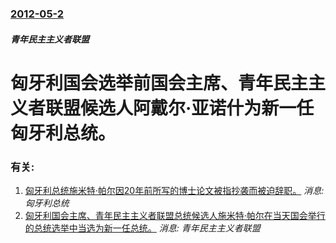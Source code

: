 ### [2012-05-2](/news/2012/05/2/index.md)

##### 青年民主主义者联盟
#  匈牙利国会选举前国会主席、青年民主主义者联盟候选人阿戴尔·亚诺什为新一任匈牙利总统。




### 有关:

1. [匈牙利总统施米特·帕尔因20年前所写的博士论文被指抄袭而被迫辞职。](/zh/news/2012/04/2/匈牙利总统施米特-帕尔因20年前所写的博士论文被指抄袭而被迫辞职.md) _消息: 匈牙利总统_
2. [ 匈牙利国会主席、青年民主主义者联盟总统候选人施米特·帕尔在当天国会举行的总统选举中当选为新一任总统。](/zh/news/2010/06/29/匈牙利国会主席-青年民主主义者联盟总统候选人施米特-帕尔在当天国会举行的总统选举中当选为新一任总统.md) _消息: 青年民主主义者联盟_
